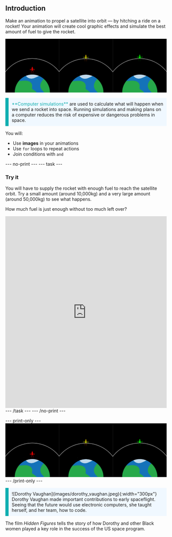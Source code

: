 ## Introduction

Make an animation to propel a satellite into orbit — by hitching a ride on a rocket! Your animation will create cool graphic effects and simulate the best amount of fuel to give the rocket. 

![Side-by-side screens showing one green rocket in orbit and one red rocket that has failed to reach orbit.](images/showcase.png)

<p style="border-left: solid; border-width:10px; border-color: #0faeb0; background-color: aliceblue; padding: 10px;">
<span style="color: #0faeb0">**Computer simulations**</span> are used to calculate what will happen when we send a rocket into space. Running simulations and making plans on a computer reduces the risk of expensive or dangerous problems in space.
</p>

You will:
+ Use **images** in your animations
+ Use `for` loops to repeat actions
+ Join conditions with `and`

--- no-print ---
--- task ---
### Try it
<div style="display: flex; flex-wrap: wrap">
<div style="flex-basis: 175px; flex-grow: 1">  
You will have to supply the rocket with enough fuel to reach the satellite orbit. Try a small amount (around 10,000kg) and a very large amount (around 50,000kg) to see what happens. 

How much fuel is just enough without too much left over?
</div>
<iframe src="https://trinket.io/embed/python/622b4dd113?outputOnly=true&runOption=run&start=result" width="100%" height="600" frameborder="0" marginwidth="0" marginheight="0" allowfullscreen></iframe>
</div>
--- /task ---
--- /no-print ---

--- print-only ---
![Completed project.](images/showcase.png)
--- /print-only ---

<p style="border-left: solid; border-width:10px; border-color: #0faeb0; background-color: aliceblue; padding: 10px;">
![Dorothy Vaughan](images/dorothy_vaughan.jpeg){:width="300px"} Dorothy Vaughan made important contributions to early spaceflight. Seeing that the future would use electronic computers, she taught herself, and her team, how to code.

The film *Hidden Figures* tells the story of how Dorothy and other Black women played a key role in the success of the US space program. 
